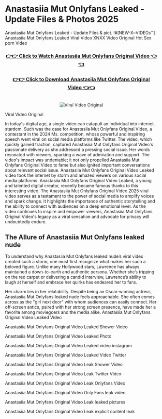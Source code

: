 # Anastasiia Mut Onlyfans Leaked - Update Files & Photos 2025

Anastasiia Mut Onlyfans Leaked - Update Files & pict. !#[NEW-X~VIDEOs™] Anastasiia Mut Onlyfans Leaked Viral Video XNXX Video Original Hot Sex porn Video
<br>
<div align="center">
<h3><a href="https://links2leaks.com?utm_source=anastasiiamut&utm_medium=gitlong" rel="nofollow">👉👉 Click to Watch Anastasiia Mut Onlyfans Original Video 👈👈</a></h3>
<h3><a href="https://links2leaks.com?utm_source=anastasiiamut&utm_medium=gitlong" rel="nofollow">👉👉 Click to Download Anastasiia Mut Onlyfans Original Video 👈👈</a></h3>
<br>
<a href="https://links2leaks.com?utm_source=anastasiiamut&utm_medium=gitlong" rel="nofollow"><img src="https://i.ibb.co/Gkj2r4b/banner.png" alt="Viral Video Original" style="max-width: 100%; display: inline-block;" data-target="animated-image.originalImage"></a>
</div>

Viral Video Original

In today's digital age, a single video can catapult an individual into internet stardom. Such was the case for Anastasiia Mut Onlyfans Original Video, a contestant in the 2024 Ms. competition, whose powerful and inspiring speech went viral on social media platforms like Twitter.
The video, which quickly gained traction, captured Anastasiia Mut Onlyfans Original Video's passionate delivery as she addressed a pressing social issue. Her words resonated with viewers, sparking a wave of admiration and support. The video's impact was undeniable; it not only propelled Anastasiia Mut Onlyfans Original Video to fame but also ignited important conversations about relevant social issue.
Anastasiia Mut Onlyfans Original Video Leaked video took the internet by storm and amazed viewers on various social media platforms. Anastasiia Mut Onlyfans Original Video Leaked, a young and talented digital creator, recently became famous thanks to this interesting video.
The Anastasiia Mut Onlyfans Original Video 2025 viral video serves as a testament to the power of social media to amplify voices and spark change. It highlights the importance of authentic storytelling and the ability to connect with audiences on a deep emotional level. As the video continues to inspire and empower viewers, Anastasiia Mut Onlyfans Original Video's legacy as a viral sensation and advocate for privacy will undoubtedly endure.

<h2>The Allure of Anastasiia Mut Onlyfans leaked nude</h2>


To understand why Anastasiia Mut Onlyfans leaked nude’s viral video created such a storm, one must first recognize what makes her such a beloved figure. Unlike many Hollywood stars, Lawrence has always maintained a down-to-earth and authentic persona. Whether she’s tripping on the red carpet or delivering a candid interview, Lawrence’s ability to laugh at herself and embrace her quirks has endeared her to fans.

Her charm lies in her relatability. Despite being an Oscar-winning actress, Anastasiia Mut Onlyfans leaked nude feels approachable. She often comes across as the "girl next door" with whom audiences can easily connect. Her off-screen antics, paired with her strong screen presence, have made her a favorite among moviegoers and the media alike.
Anastasiia Mut Onlyfans Original Video Leaked Video

Anastasiia Mut Onlyfans Original Video Leaked Shower Video

Anastasiia Mut Onlyfans Original Video Leaked Photo

Anastasiia Mut Onlyfans Original Video Leaked video instagram

Anastasiia Mut Onlyfans Original Video Leaked Video Twitter

Anastasiia Mut Onlyfans Original Video Leak Shower Video

Anastasiia Mut Onlyfans Original Video Leak Twitter Video

Anastasiia Mut Onlyfans Original Video Leak Onlyfans Video

Anastasiia Mut Onlyfans Original Video Only Fans leak video

Anastasiia Mut Onlyfans Original Video Leak leaked pictures

Anastasiia Mut Onlyfans Original Video Leak explicit content leak